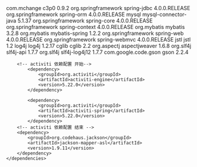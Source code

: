 <dependencies>
	<!-- 1.数据库连接 -->
		<dependency>
			<groupId>com.mchange</groupId>
			<artifactId>c3p0</artifactId>
			<version>0.9.2</version>
		</dependency>
		<dependency>
			<groupId>org.springframework</groupId>
			<artifactId>spring-jdbc</artifactId>
			<version>4.0.0.RELEASE</version>
		</dependency>
		<dependency>
			<groupId>org.springframework</groupId>
			<artifactId>spring-orm</artifactId>
			<version>4.0.0.RELEASE</version>
		</dependency>
		<dependency>
			<groupId>mysql</groupId>
			<artifactId>mysql-connector-java</artifactId>
			<version>5.1.37</version>
		</dependency>
	<!-- 2.Spring IOC容器 -->
		<dependency>
			<groupId>org.springframework</groupId>
			<artifactId>spring-core</artifactId>
			<version>4.0.0.RELEASE</version>
		</dependency>
		<dependency>
			<groupId>org.springframework</groupId>
			<artifactId>spring-context</artifactId>
			<version>4.0.0.RELEASE</version>
		</dependency>
	<!-- 3.MyBatis -->
		<dependency>
			<groupId>org.mybatis</groupId>
			<artifactId>mybatis</artifactId>
			<version>3.2.8</version>
		</dependency>
		<dependency>
			<groupId>org.mybatis</groupId>
			<artifactId>mybatis-spring</artifactId>
			<version>1.2.2</version>
		</dependency>
	<!-- 4.SpringMVC -->
		<dependency>
			<groupId>org.springframework</groupId>
			<artifactId>spring-web</artifactId>
			<version>4.0.0.RELEASE</version>
		</dependency>
		<dependency>
			<groupId>org.springframework</groupId>
			<artifactId>spring-webmvc</artifactId>
			<version>4.0.0.RELEASE</version>
		</dependency>
		<dependency>
			<groupId>jstl</groupId>
			<artifactId>jstl</artifactId>
			<version>1.2</version>
		</dependency>
	<!-- 5.辅助 -->
		<dependency>
			<groupId>log4j</groupId>
			<artifactId>log4j</artifactId>
			<version>1.2.17</version>
		</dependency>
		<dependency>
			<groupId>cglib</groupId>
			<artifactId>cglib</artifactId>
			<version>2.2</version>
		</dependency>
		<dependency>
			<groupId>org.aspectj</groupId>
			<artifactId>aspectjweaver</artifactId>
			<version>1.6.8</version>
		</dependency>
		<dependency>
			<groupId>org.slf4j</groupId>
			<artifactId>slf4j-api</artifactId>
			<version>1.7.7</version>
		</dependency>  
		<dependency>
			<groupId>org.slf4j</groupId>
			<artifactId>slf4j-log4j12</artifactId>
			<version>1.7.7</version>
		</dependency>
		<dependency>
			<groupId>com.google.code.gson</groupId>
			<artifactId>gson</artifactId>
			<version>2.2.4</version>
		</dependency>
		
		<!-- activiti 依赖配置 开始-->
		    <dependency>
		        <groupId>org.activiti</groupId>
		        <artifactId>activiti-engine</artifactId>
		        <version>5.22.0</version>
		    </dependency>
		
		    <dependency>
		        <groupId>org.activiti</groupId>
		        <artifactId>activiti-spring</artifactId>
		        <version>5.22.0</version>
		    </dependency>
		<!-- activiti 依赖配置 结束 -->
		<dependency>
			<groupId>org.codehaus.jackson</groupId>
			<artifactId>jackson-mapper-asl</artifactId>
			<version>1.9.11</version>
		</dependency>
	</dependencies>
